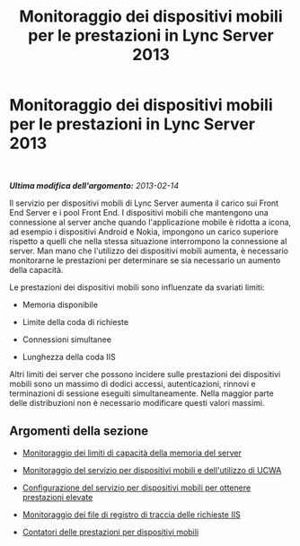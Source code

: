 ﻿---
title: Monitoraggio dei dispositivi mobili per le prestazioni in Lync Server 2013
TOCTitle: Monitoraggio dei dispositivi mobili per le prestazioni in Lync Server 2013
ms:assetid: 9c831c63-9a7d-48ec-9118-f8a7e80ddd04
ms:mtpsurl: https://technet.microsoft.com/it-it/library/Hh690033(v=OCS.15)
ms:contentKeyID: 49301475
ms.date: 08/24/2015
mtps_version: v=OCS.15
ms.translationtype: HT
---

# Monitoraggio dei dispositivi mobili per le prestazioni in Lync Server 2013

 

_**Ultima modifica dell'argomento:** 2013-02-14_

Il servizio per dispositivi mobili di Lync Server aumenta il carico sui Front End Server e i pool Front End. I dispositivi mobili che mantengono una connessione al server anche quando l'applicazione mobile è ridotta a icona, ad esempio i dispositivi Android e Nokia, impongono un carico superiore rispetto a quelli che nella stessa situazione interrompono la connessione al server. Man mano che l'utilizzo dei dispositivi mobili aumenta, è necessario monitorarne le prestazioni per determinare se sia necessario un aumento della capacità.

Le prestazioni dei dispositivi mobili sono influenzate da svariati limiti:

  - Memoria disponibile

  - Limite della coda di richieste

  - Connessioni simultanee

  - Lunghezza della coda IIS

Altri limiti dei server che possono incidere sulle prestazioni dei dispositivi mobili sono un massimo di dodici accessi, autenticazioni, rinnovi e terminazioni di sessione eseguiti simultaneamente. Nella maggior parte delle distribuzioni non è necessario modificare questi valori massimi.

## Argomenti della sezione

  - [Monitoraggio dei limiti di capacità della memoria del server](lync-server-2013-monitoring-for-server-memory-capacity-limits.md)

  - [Monitoraggio del servizio per dispositivi mobili e dell'utilizzo di UCWA](lync-server-2013-monitoring-mobility-service-and-ucwa-usage.md)

  - [Configurazione del servizio per dispositivi mobili per ottenere prestazioni elevate](lync-server-2013-configuring-mobility-service-for-high-performance.md)

  - [Monitoraggio dei file di registro di traccia delle richieste IIS](lync-server-2013-monitoring-iis-request-tracing-log-files.md)

  - [Contatori delle prestazioni per dispositivi mobili](lync-server-2013-mobility-performance-counters.md)

